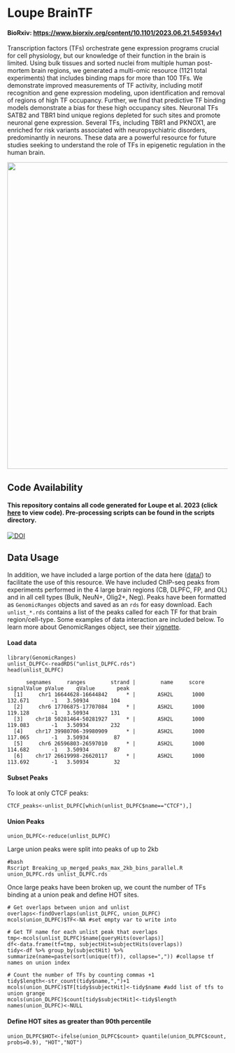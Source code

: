 # Loupe BrainTF

#### BioRxiv: https://www.biorxiv.org/content/10.1101/2023.06.21.545934v1

Transcription factors (TFs) orchestrate gene expression programs crucial for cell physiology, but our knowledge of their function in the brain is limited. Using bulk tissues and sorted nuclei from multiple human post-mortem brain regions, we generated a multi-omic resource (1121 total experiments) that includes binding maps for more than 100 TFs. We demonstrate improved measurements of TF activity, including motif recognition and gene expression modeling, upon identification and removal of regions of high TF occupancy. Further, we find that predictive TF binding models demonstrate a bias for these high occupancy sites. Neuronal TFs SATB2 and TBR1 bind unique regions depleted for such sites and promote neuronal gene expression. Several TFs, including TBR1 and PKNOX1, are enriched for risk variants associated with neuropsychiatric disorders, predominantly in neurons. These data are a powerful resource for future studies seeking to understand the role of TFs in epigenetic regulation in the human brain.

<img src="https://github.com/aanderson54/Loupe_BrainTF/blob/main/images/Figure1_Page_1.png" width="700" />

## Code Availability

#### This repository contains all code generated for Loupe et al. 2023 (click [here](https://aanderson54.github.io/Loupe_BrainTF/) to view code). Pre-processing scripts can be found in the scripts directory.


[![DOI](https://zenodo.org/badge/635343701.svg)](https://zenodo.org/badge/latestdoi/635343701)





## Data Usage
In addition, we have included a large portion of the data here ([data/](https://github.com/aanderson54/Loupe_BrainTF/tree/main/data)) to facilitate the use of this resource. We have included ChIP-seq peaks from experiments performed in the 4 large brain regions (CB, DLPFC, FP, and OL) and in all cell types (Bulk, NeuN+, Olig2+, Neg). Peaks have been formatted as `GenomicRanges` objects and saved as an `rds` for easy download. Each `unlist_*.rds` contains  a list of the peaks called for each TF for that brain region/cell-type. Some examples of data interaction are included below. To learn more about GenomicRanges object, see their [vignette](https://bioconductor.org/packages/release/bioc/vignettes/GenomicRanges/inst/doc/GenomicRangesIntroduction.html).

#### Load data
```{r}
library(GenomicRanges)
unlist_DLPFC<-readRDS("unlist_DLPFC.rds")
head(unlist_DLPFC)

      seqnames     ranges        strand |        name     score  signalValue pValue    qValue       peak
  [1]     chr1 16644628-16644842      * |       ASH2L      1000     132.671       -1   3.50934       104
  [2]     chr6 17706875-17707084      * |       ASH2L      1000     119.128       -1   3.50934       131
  [3]    chr18 50281464-50281927      * |       ASH2L      1000     119.083       -1   3.50934       232
  [4]    chr17 39980706-39980909      * |       ASH2L      1000     117.065       -1   3.50934        87
  [5]     chr6 26596803-26597010      * |       ASH2L      1000     114.682       -1   3.50934        87
  [6]    chr17 26619998-26620117      * |       ASH2L      1000     113.692       -1   3.50934        32

```
#### Subset Peaks
To look at only CTCF peaks:
```{r}
CTCF_peaks<-unlist_DLPFC[which(unlist_DLPFC$name=="CTCF"),]
```

#### Union Peaks

```{r}
union_DLPFC<-reduce(unlist_DLPFC)
```
Large union peaks were split into peaks of up to 2kb
```{bash}
#bash
Rscript Breaking_up_merged_peaks_max_2kb_bins_parallel.R union_DLPFC.rds unlist_DLPFC.rds
```

Once large peaks have been broken up, we count the number of TFs binding at a union peak and define HOT sites.
```{r}
# Get overlaps between union and unlist
overlaps<-findOverlaps(unlist_DLPFC, union_DLPFC)
mcols(union_DLPFC)$TF<-NA #set empty var to write into

# Get TF name for each unlist peak that overlaps
tmp<-mcols(unlist_DLPFC)$name[queryHits(overlaps)]  
df<-data.frame(tf=tmp, subjectHit=subjectHits(overlaps)) 
tidy<-df %>% group_by(subjectHit) %>% summarize(name=paste(sort(unique(tf)), collapse=",")) #collapse tf names on union index

# Count the number of TFs by counting commas +1
tidy$length<-str_count(tidy$name,",")+1 
mcols(union_DLPFC)$TF[tidy$subjectHit]<-tidy$name #add list of tfs to union grange
mcols(union_DLPFC)$count[tidy$subjectHit]<-tidy$length
names(union_DLPFC)<-NULL
```
#### Define HOT sites as greater than 90th percentile
```{r}
union_DLPFC$HOT<-ifelse(union_DLPFC$count> quantile(union_DLPFC$count, probs=0.9), "HOT","NOT")
```
